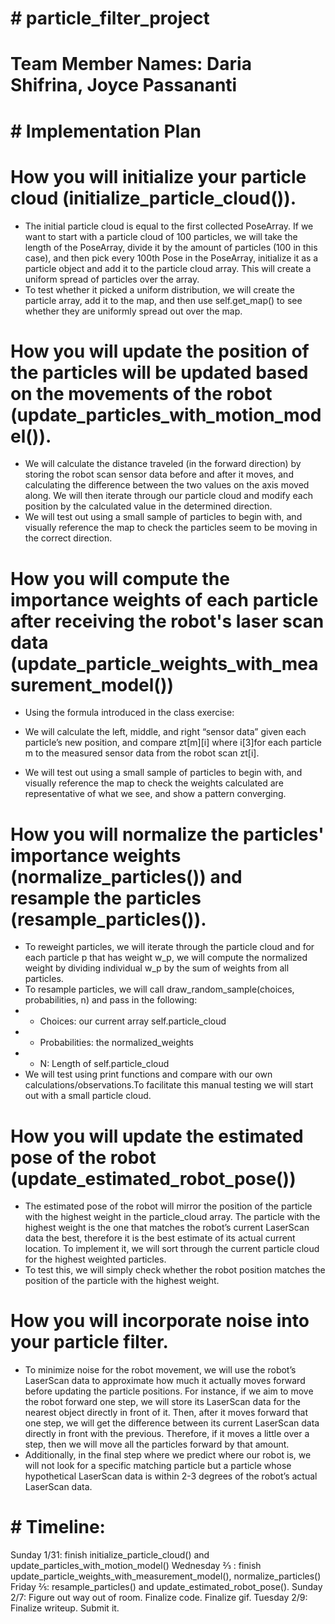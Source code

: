 # # particle_filter_project

# Team Member Names: Daria Shifrina, Joyce Passananti 

# # Implementation Plan

# How you will initialize your particle cloud (initialize_particle_cloud()).
- The initial particle cloud is equal to the first collected PoseArray. If we want to start with a particle cloud of 100 particles, we will take the length of the PoseArray, divide it by the amount of particles (100 in this case), and then pick every 100th Pose in the PoseArray, initialize it as a particle object and add it to the particle cloud array. This will create a uniform spread of particles over the array.
- To test whether it picked a uniform distribution, we will create the particle array, add it to the map, and then use self.get_map() to see whether they are uniformly spread out over the map. 

# How you will update the position of the particles will be updated based on the movements of the robot (update_particles_with_motion_model()).
- We will calculate the distance traveled (in the forward direction) by storing the robot scan sensor data before and after it moves, and calculating the difference between the two values on the axis moved along. We will then iterate through our particle cloud and modify each position by the calculated value in the determined direction.
- We will test out using a small sample of particles to begin with, and visually reference the map to check the particles seem to be moving in the correct direction.
# How you will compute the importance weights of each particle after receiving the robot's laser scan data (update_particle_weights_with_measurement_model())
- Using the formula introduced in the class exercise:
 
- We will calculate the left, middle, and right “sensor data” given each particle’s new position, and compare zt[m][i] where i[3]for each particle m to the measured sensor data from the robot scan zt[i]. 
- We will test out using a small sample of particles to begin with, and visually reference the map to check the weights calculated are representative of what we see, and show a pattern converging. 

# How you will normalize the particles' importance weights (normalize_particles()) and resample the particles (resample_particles()).
- To reweight particles, we will iterate through the particle cloud and for each particle p that has weight w_p, we will compute the normalized weight by dividing individual w_p by the sum of weights from all particles.
- To resample particles, we will call draw_random_sample(choices, probabilities, n) and pass in the following:
- - Choices: our current array self.particle_cloud
- - Probabilities: the normalized_weights
- - N: Length of self.particle_cloud 
- We will test using print functions and compare with our own calculations/observations.To facilitate this manual testing we will start out with a small particle cloud.

# How you will update the estimated pose of the robot (update_estimated_robot_pose())
- The estimated pose of the robot will mirror the position of the particle with the highest weight in the particle_cloud array. The particle with the highest weight is the one that matches the robot’s current LaserScan data the best, therefore it is the best estimate of its actual current location. To implement it, we will sort through the current particle cloud for the highest weighted particles. 
- To test this, we will simply check whether the robot position matches the position of the particle with the highest weight.

# How you will incorporate noise into your particle filter.
- To minimize noise for the robot movement, we will use the robot’s LaserScan data to approximate how much it actually moves forward before updating the particle positions. For instance, if we aim to move the robot forward one step, we will store its LaserScan data for the nearest object directly in front of it. Then, after it moves forward that one step, we will get the difference between its current LaserScan data directly in front with the previous. Therefore, if it moves a little over a step, then we will move all the particles forward by that amount.
- Additionally, in the final step where we predict where our robot is, we will not look for a specific matching particle but a particle whose hypothetical LaserScan data is within 2-3 degrees of the robot’s actual LaserScan data.


# # Timeline:
Sunday 1/31: finish initialize_particle_cloud() and update_particles_with_motion_model()
Wednesday ⅔ : finish update_particle_weights_with_measurement_model(), normalize_particles()
Friday ⅖:  resample_particles() and update_estimated_robot_pose().
Sunday 2/7: Figure out way out of room. Finalize code. Finalize gif. 
Tuesday 2/9: Finalize writeup. Submit it.
